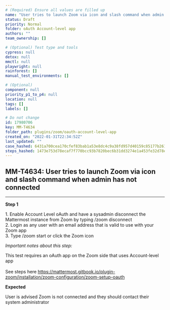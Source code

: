 ```yaml
---
# (Required) Ensure all values are filled up
name: "User tries to launch Zoom via icon and slash command when admin has not connected"
status: Draft
priority: Normal
folder: oAuth Account-level app
authors: ""
team_ownership: []

# (Optional) Test type and tools
cypress: null
detox: null
mmctl: null
playwright: null
rainforest: []
manual_test_environments: []

# (Optional)
component: null
priority_p1_to_p4: null
location: null
tags: []
labels: []

# Do not change
id: 17980706
key: MM-T4634
folder_path: plugins/zoom/oauth-account-level-app
created_on: "2022-01-31T22:34:52Z"
last_updated: ""
case_hashed: 6431a700cea170cfef83bab1a53e8dc4c9a38fd957d40159c85177b26151ff80b85edc304772f0d2fede3b93a29083ca
steps_hashed: 1473e753d78ecaf7f770bcc93b7820bec6b31dd3274e1a453fe32d78e2b75d7ce98d5df99e3e31051f5c879d70a868ca
---
```


## MM-T4634: User tries to launch Zoom via icon and slash command when admin has not connected

---

**Step 1**

1\. Enable Account Level oAuth and have a sysadmin disconnect the Mattermost instance from Zoom by typing /zoom disconnect\
2\. Login as any user with an email address that is valid to use with your Zoom app\
3\. Type /zoom start or click the Zoom icon

_Important notes about this step:_

This test requires an oAuth app on the Zoom side that uses Account-level app\
\
See steps here <https://mattermost.gitbook.io/plugin-zoom/installation/zoom-configuration/zoom-setup-oauth>

**Expected**

User is advised Zoom is not connected and they should contact their system administrator
